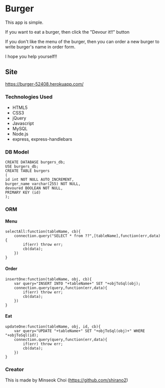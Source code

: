 # Burger

This app is simple. 

If you want to eat a burger, then click the "Devour it!!" button 

If you don't like the menu of the burger, then you can order a new burger to write burger's name in order form.

I hope you help yourself!!


## Site
https://burger-52408.herokuapp.com/


### Technologies Used

* HTML5
* CSS3
* jQuery
* Javascript
* MySQL
* Node.js
* express, express-handlebars


### DB Model

```
CREATE DATABASE burgers_db;
USE burgers_db;
CREATE TABLE burgers
(
id int NOT NULL AUTO_INCREMENT,
burger_name varchar(255) NOT NULL,
devoured BOOLEAN NOT NULL,
PRIMARY KEY (id)
);
```

### ORM 

#### Menu

```
selectAll:function(tableName, cb){
    connection.query("SELECT * from ??",[tableName],function(err,data){
        if(err) throw err;
        cb(data);
    })
}
```

#### Order

```
insertOne:function(tableName, obj, cb){
    var query="INSERT INTO "+tableName+" SET "+objToSql(obj);
    connection.query(query,function(err,data){
        if(err) throw err;
        cb(data);
    })
}
```

#### Eat

```
updateOne:function(tableName, obj, id, cb){
    var query="UPDATE "+tableName+" SET "+objToSql(obj)+" WHERE "+objToSql(id);
    connection.query(query,function(err,data){
        if(err) throw err;
        cb(data);
    })
}
```


### Creator
This is made by Minseok Choi (https://github.com/shirano2)




